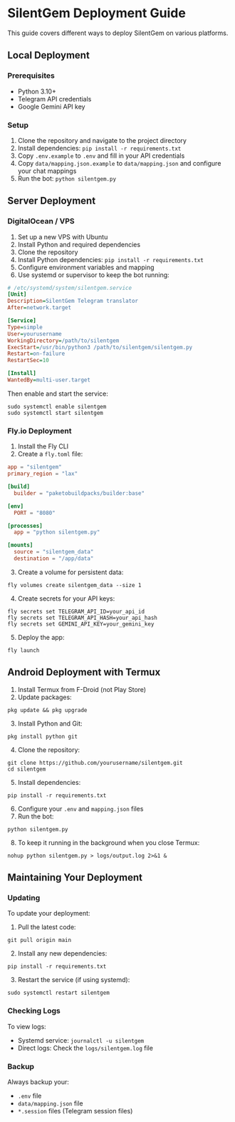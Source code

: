 # SilentGem Deployment Guide

This guide covers different ways to deploy SilentGem on various platforms.

## Local Deployment

### Prerequisites
- Python 3.10+
- Telegram API credentials
- Google Gemini API key

### Setup

1. Clone the repository and navigate to the project directory
2. Install dependencies: `pip install -r requirements.txt`
3. Copy `.env.example` to `.env` and fill in your API credentials
4. Copy `data/mapping.json.example` to `data/mapping.json` and configure your chat mappings
5. Run the bot: `python silentgem.py`

## Server Deployment

### DigitalOcean / VPS

1. Set up a new VPS with Ubuntu
2. Install Python and required dependencies
3. Clone the repository
4. Install Python dependencies: `pip install -r requirements.txt`
5. Configure environment variables and mapping
6. Use systemd or supervisor to keep the bot running:

```ini
# /etc/systemd/system/silentgem.service
[Unit]
Description=SilentGem Telegram translator
After=network.target

[Service]
Type=simple
User=yourusername
WorkingDirectory=/path/to/silentgem
ExecStart=/usr/bin/python3 /path/to/silentgem/silentgem.py
Restart=on-failure
RestartSec=10

[Install]
WantedBy=multi-user.target
```

Then enable and start the service:
```
sudo systemctl enable silentgem
sudo systemctl start silentgem
```

### Fly.io Deployment

1. Install the Fly CLI
2. Create a `fly.toml` file:

```toml
app = "silentgem"
primary_region = "lax"

[build]
  builder = "paketobuildpacks/builder:base"

[env]
  PORT = "8080"

[processes]
  app = "python silentgem.py"

[mounts]
  source = "silentgem_data"
  destination = "/app/data"
```

3. Create a volume for persistent data:
```
fly volumes create silentgem_data --size 1
```

4. Create secrets for your API keys:
```
fly secrets set TELEGRAM_API_ID=your_api_id
fly secrets set TELEGRAM_API_HASH=your_api_hash
fly secrets set GEMINI_API_KEY=your_gemini_key
```

5. Deploy the app:
```
fly launch
```

## Android Deployment with Termux

1. Install Termux from F-Droid (not Play Store)
2. Update packages:
```
pkg update && pkg upgrade
```

3. Install Python and Git:
```
pkg install python git
```

4. Clone the repository:
```
git clone https://github.com/yourusername/silentgem.git
cd silentgem
```

5. Install dependencies:
```
pip install -r requirements.txt
```

6. Configure your `.env` and `mapping.json` files
7. Run the bot:
```
python silentgem.py
```

8. To keep it running in the background when you close Termux:
```
nohup python silentgem.py > logs/output.log 2>&1 &
```

## Maintaining Your Deployment

### Updating

To update your deployment:

1. Pull the latest code:
```
git pull origin main
```

2. Install any new dependencies:
```
pip install -r requirements.txt
```

3. Restart the service (if using systemd):
```
sudo systemctl restart silentgem
```

### Checking Logs

To view logs:

- Systemd service: `journalctl -u silentgem`
- Direct logs: Check the `logs/silentgem.log` file

### Backup

Always backup your:
- `.env` file
- `data/mapping.json` file
- `*.session` files (Telegram session files) 